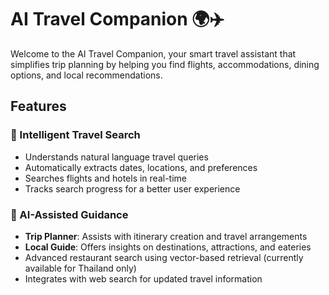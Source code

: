 # AI Travel Companion 🌍✈️

Welcome to the AI Travel Companion, your smart travel assistant that simplifies trip planning by helping you find flights, accommodations, dining options, and local recommendations.

## Features
### 🔎 Intelligent Travel Search
- Understands natural language travel queries
- Automatically extracts dates, locations, and preferences
- Searches flights and hotels in real-time
- Tracks search progress for a better user experience

### 🤖 AI-Assisted Guidance
- **Trip Planner**: Assists with itinerary creation and travel arrangements
- **Local Guide**: Offers insights on destinations, attractions, and eateries
- Advanced restaurant search using vector-based retrieval (currently available for Thailand only)
- Integrates with web search for updated travel information